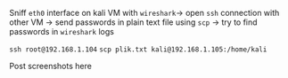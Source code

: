 Sniff `eth0` interface on kali VM with `wireshark`-> open `ssh` connection with other VM -> send passwords in plain text file using `scp` -> try to find passwords in `wireshark` logs

`ssh root@192.168.1.104` 
`scp plik.txt kali@192.168.1.105:/home/kali`

Post screenshots here
